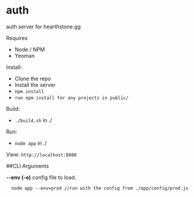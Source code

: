 auth
==============

auth server for hearthstone.gg

Requires
  * Node / NPM
  * Yeoman

Install:
  * Clone the repo
  * Install the server
  * ```npm install```
  * ```run npm install for any projects in public/```

Build:
  * ```./build.sh``` in ./

Run:
  * ```node app``` in ./

View:
	```http://localhost:8080```

##CLI Arguments

**--env (-e)**
  config file to load.
  ```
    node app --env=prod //run with the config from ./app/config/prod.js
  ```